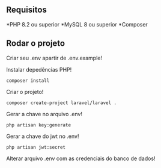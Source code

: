 ## Requisitos

*PHP 8.2 ou superior
*MySQL 8 ou superior
*Composer

## Rodar o projeto

Criar seu .env apartir de .env.example!

Instalar depedências PHP!

    composer install

Criar o projeto!

    composer create-project laravel/laravel .

Gerar a chave no arquivo .env!

    php artisan key:generate

Gerar a chave do jwt no .env!

    php artisan jwt:secret

Alterar arquivo .env com as credenciais do banco de dados!





